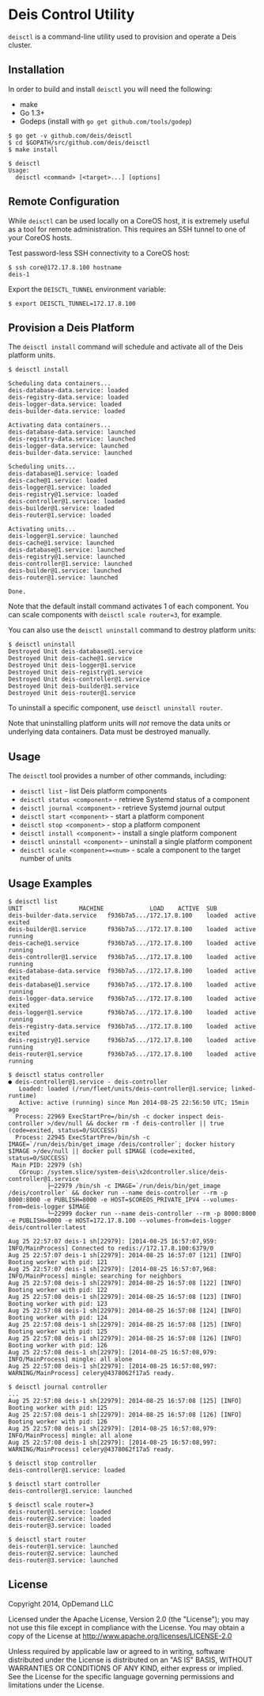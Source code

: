 # Deis Control Utility

`deisctl` is a command-line utility used to provision and operate a Deis cluster.

## Installation

In order to build and install `deisctl` you will need the following:

 * make
 * Go 1.3+
 * Godeps (install with `go get github.com/tools/godep`)

```console
$ go get -v github.com/deis/deisctl
$ cd $GOPATH/src/github.com/deis/deisctl
$ make install

$ deisctl
Usage:
  deisctl <command> [<target>...] [options]
```

## Remote Configuration

While `deisctl` can be used locally on a CoreOS host, it is extremely useful as a tool
for remote administration.  This requires an SSH tunnel to one of your CoreOS hosts.

Test password-less SSH connectivity to a CoreOS host:

```console
$ ssh core@172.17.8.100 hostname
deis-1
```

Export the `DEISCTL_TUNNEL` environment variable:

```console
$ export DEISCTL_TUNNEL=172.17.8.100
```

## Provision a Deis Platform

The `deisctl install` command will schedule and activate all of the Deis platform units.

```console
$ deisctl install

Scheduling data containers...
deis-database-data.service: loaded
deis-registry-data.service: loaded
deis-logger-data.service: loaded
deis-builder-data.service: loaded

Activating data containers...
deis-database-data.service: launched
deis-registry-data.service: launched
deis-logger-data.service: launched
deis-builder-data.service: launched

Scheduling units...
deis-database@1.service: loaded
deis-cache@1.service: loaded
deis-logger@1.service: loaded
deis-registry@1.service: loaded
deis-controller@1.service: loaded
deis-builder@1.service: loaded
deis-router@1.service: loaded

Activating units...
deis-logger@1.service: launched
deis-cache@1.service: launched
deis-database@1.service: launched
deis-registry@1.service: launched
deis-controller@1.service: launched
deis-builder@1.service: launched
deis-router@1.service: launched

Done.
```

Note that the default install command activates 1 of each component.
You can scale components with `deisctl scale router=3`, for example.

You can also use the `deisctl uninstall` command to destroy platform units:

```console
$ deisctl uninstall
Destroyed Unit deis-database@1.service
Destroyed Unit deis-cache@1.service
Destroyed Unit deis-logger@1.service
Destroyed Unit deis-registry@1.service
Destroyed Unit deis-controller@1.service
Destroyed Unit deis-builder@1.service
Destroyed Unit deis-router@1.service
```

To uninstall a specific component, use `deisctl uninstall router`.

Note that uninstalling platform units will _not_ remove the data units or underlying
data containers.  Data must be destroyed manually.

## Usage

The `deisctl` tool provides a number of other commands, including:

 * `deisctl list` - list Deis platform components
 * `deisctl status <component>` - retrieve Systemd status of a component
 * `deisctl journal <component>` - retrieve Systemd journal output
 * `deisctl start <component>` - start a platform component
 * `deisctl stop <component>` - stop a platform component
 * `deisctl install <component>` - install a single platform component
 * `deisctl uninstall <component>` - uninstall a single platform component
 * `deisctl scale <component>=<num>` - scale a component to the target number of units

## Usage Examples

```console
$ deisctl list
UNIT				MACHINE				LOAD	ACTIVE	SUB
deis-builder-data.service	f936b7a5.../172.17.8.100	loaded	active	exited
deis-builder@1.service		f936b7a5.../172.17.8.100	loaded	active	running
deis-cache@1.service		f936b7a5.../172.17.8.100	loaded	active	running
deis-controller@1.service	f936b7a5.../172.17.8.100	loaded	active	running
deis-database-data.service	f936b7a5.../172.17.8.100	loaded	active	exited
deis-database@1.service		f936b7a5.../172.17.8.100	loaded	active	running
deis-logger-data.service	f936b7a5.../172.17.8.100	loaded	active	exited
deis-logger@1.service		f936b7a5.../172.17.8.100	loaded	active	running
deis-registry-data.service	f936b7a5.../172.17.8.100	loaded	active	exited
deis-registry@1.service		f936b7a5.../172.17.8.100	loaded	active	running
deis-router@1.service		f936b7a5.../172.17.8.100	loaded	active	running
```

```console
$ deisctl status controller
● deis-controller@1.service - deis-controller
   Loaded: loaded (/run/fleet/units/deis-controller@1.service; linked-runtime)
   Active: active (running) since Mon 2014-08-25 22:56:50 UTC; 15min ago
  Process: 22969 ExecStartPre=/bin/sh -c docker inspect deis-controller >/dev/null && docker rm -f deis-controller || true (code=exited, status=0/SUCCESS)
  Process: 22945 ExecStartPre=/bin/sh -c IMAGE=`/run/deis/bin/get_image /deis/controller`; docker history $IMAGE >/dev/null || docker pull $IMAGE (code=exited, status=0/SUCCESS)
 Main PID: 22979 (sh)
   CGroup: /system.slice/system-deis\x2dcontroller.slice/deis-controller@1.service
           ├─22979 /bin/sh -c IMAGE=`/run/deis/bin/get_image /deis/controller` && docker run --name deis-controller --rm -p 8000:8000 -e PUBLISH=8000 -e HOST=$COREOS_PRIVATE_IPV4 --volumes-from=deis-logger $IMAGE
           └─22999 docker run --name deis-controller --rm -p 8000:8000 -e PUBLISH=8000 -e HOST=172.17.8.100 --volumes-from=deis-logger deis/controller:latest

Aug 25 22:57:07 deis-1 sh[22979]: [2014-08-25 16:57:07,959: INFO/MainProcess] Connected to redis://172.17.8.100:6379/0
Aug 25 22:57:07 deis-1 sh[22979]: 2014-08-25 16:57:07 [121] [INFO] Booting worker with pid: 121
Aug 25 22:57:07 deis-1 sh[22979]: [2014-08-25 16:57:07,968: INFO/MainProcess] mingle: searching for neighbors
Aug 25 22:57:08 deis-1 sh[22979]: 2014-08-25 16:57:08 [122] [INFO] Booting worker with pid: 122
Aug 25 22:57:08 deis-1 sh[22979]: 2014-08-25 16:57:08 [123] [INFO] Booting worker with pid: 123
Aug 25 22:57:08 deis-1 sh[22979]: 2014-08-25 16:57:08 [124] [INFO] Booting worker with pid: 124
Aug 25 22:57:08 deis-1 sh[22979]: 2014-08-25 16:57:08 [125] [INFO] Booting worker with pid: 125
Aug 25 22:57:08 deis-1 sh[22979]: 2014-08-25 16:57:08 [126] [INFO] Booting worker with pid: 126
Aug 25 22:57:08 deis-1 sh[22979]: [2014-08-25 16:57:08,979: INFO/MainProcess] mingle: all alone
Aug 25 22:57:08 deis-1 sh[22979]: [2014-08-25 16:57:08,997: WARNING/MainProcess] celery@4378062f17a5 ready.
```

```console
$ deisctl journal controller
...
Aug 25 22:57:08 deis-1 sh[22979]: 2014-08-25 16:57:08 [125] [INFO] Booting worker with pid: 125
Aug 25 22:57:08 deis-1 sh[22979]: 2014-08-25 16:57:08 [126] [INFO] Booting worker with pid: 126
Aug 25 22:57:08 deis-1 sh[22979]: [2014-08-25 16:57:08,979: INFO/MainProcess] mingle: all alone
Aug 25 22:57:08 deis-1 sh[22979]: [2014-08-25 16:57:08,997: WARNING/MainProcess] celery@4378062f17a5 ready.
```

```console
$ deisctl stop controller
deis-controller@1.service: loaded
```

```console
$ deisctl start controller
deis-controller@1.service: launched
```

```console
$ deisctl scale router=3
deis-router@1.service: loaded
deis-router@2.service: loaded
deis-router@3.service: loaded

$ deisctl start router
deis-router@1.service: launched
deis-router@2.service: launched
deis-router@3.service: launched
```

## License

Copyright 2014, OpDemand LLC

Licensed under the Apache License, Version 2.0 (the "License"); you may not use this file except in compliance with the License. You may obtain a copy of the License at <http://www.apache.org/licenses/LICENSE-2.0>

Unless required by applicable law or agreed to in writing, software distributed under the License is distributed on an "AS IS" BASIS, WITHOUT WARRANTIES OR CONDITIONS OF ANY KIND, either express or implied. See the License for the specific language governing permissions and limitations under the License.
